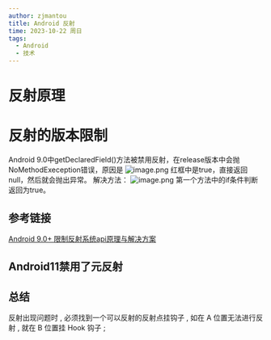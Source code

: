 ```yaml
---
author: zjmantou
title: Android 反射
time: 2023-10-22 周日
tags:
  - Android
  - 技术
---
```

# 反射原理

# 反射的版本限制

Android 9.0中getDeclaredField()方法被禁用反射，在release版本中会抛NoMethodExeception错误，原因是
![image.png](https://zjmantou-drawingbed.oss-cn-hangzhou.aliyuncs.com/picture/202310221941837.png)
红框中是true，直接返回null，然后就会抛出异常。
解决方法：
![image.png](https://zjmantou-drawingbed.oss-cn-hangzhou.aliyuncs.com/picture/202310221943666.png)
第一个方法中的if条件判断返回为true。

## 参考链接
[Android 9.0+ 限制反射系统api原理与解决方案](https://www.jianshu.com/p/47686820c970)

## Android11禁用了元反射

## 总结
反射出现问题时 , 必须找到一个可以反射的反射点挂钩子 , 如在 A 位置无法进行反射 , 就在 B 位置挂 Hook 钩子 ;

